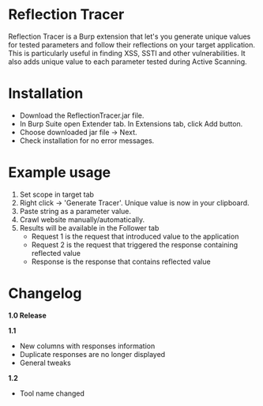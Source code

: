 # Reflection Tracer
Reflection Tracer is a Burp extension that let's you generate unique values for tested parameters and follow their reflections on your target application. This is particularly useful in finding XSS, SSTI and other vulnerabilities. It also adds unique value to each parameter tested during Active Scanning.

# Installation
- Download the ReflectionTracer.jar file.
- In Burp Suite open Extender tab. In Extensions tab, click Add button.
- Choose downloaded jar file -> Next.
- Check installation for no error messages.

# Example usage
1. Set scope in target tab
2. Right click -> 'Generate Tracer'. Unique value is now in your clipboard.
3. Paste string as a parameter value.
4. Crawl website manually/automatically.
5. Results will be available in the Follower tab
    - Request 1 is the request that introduced value to the application
    - Request 2 is the request that triggered the response containing reflected value
    - Response is the response that contains reflected value

# Changelog
**1.0 Release**

**1.1**
- New columns with responses information
- Duplicate responses are no longer displayed
- General tweaks

**1.2**
- Tool name changed
